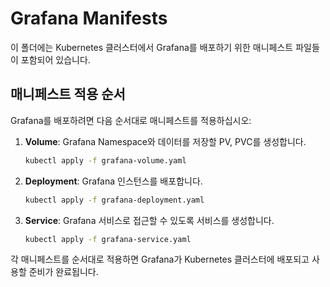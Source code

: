 # Grafana Manifests

이 폴더에는 Kubernetes 클러스터에서 Grafana를 배포하기 위한 매니페스트 파일들이 포함되어 있습니다.

## 매니페스트 적용 순서

Grafana를 배포하려면 다음 순서대로 매니페스트를 적용하십시오:

1. **Volume**: Grafana Namespace와 데이터를 저장할 PV, PVC를 생성합니다.
    ```bash
    kubectl apply -f grafana-volume.yaml
    ```

2. **Deployment**: Grafana 인스턴스를 배포합니다.
    ```bash
    kubectl apply -f grafana-deployment.yaml
    ```

3. **Service**: Grafana 서비스로 접근할 수 있도록 서비스를 생성합니다.
    ```bash
    kubectl apply -f grafana-service.yaml
    ```

각 매니페스트를 순서대로 적용하면 Grafana가 Kubernetes 클러스터에 배포되고 사용할 준비가 완료됩니다.
